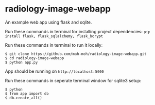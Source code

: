 # radiology-image-webapp
An example web app using flask and sqlite.

Run these commands in terminal for installing project dependencies:
`pip install flask, flask_sqlalchemy, flask_bcrypt`

Run these commands in terminal to run it locally:

```text
$ git clone https://github.com/mah-moh/radiology-image-webapp.git
$ cd radiology-image-webapp
$ python app.py
```

App should be running on `http://localhost:5000`

Run these commands in seperate terminal window for sqlite3 setup:

```text
$ python
$ from app import db
$ db.create_all()
```
